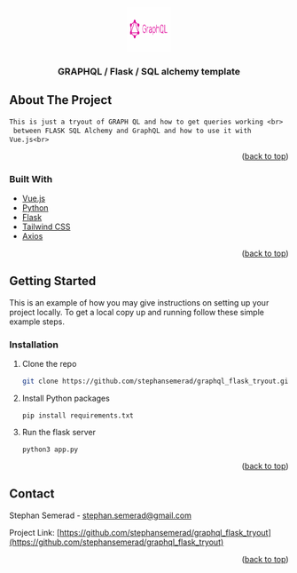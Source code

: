 <div id="top"></div>

<br />
<div align="center">
  <a href="https://github.com/stephansemerad/graphql_flask_tryout">
    <img src="app/static/graphql.png" alt="Logo" width="80" height="80">
  </a>

<h3 align="center">GRAPHQL / Flask / SQL alchemy template</h3>
</div>

<!-- ABOUT THE PROJECT -->

## About The Project

    This is just a tryout of GRAPH QL and how to get queries working <br>
     between FLASK SQL Alchemy and GraphQL and how to use it with Vue.js<br>

<p align="right">(<a href="#top">back to top</a>)</p>

### Built With

- [Vue.js](https://vuejs.org/)
- [Python](https://www.python.org/)
- [Flask](https://flask.palletsprojects.com/en/2.0.x/)
- [Tailwind CSS](https://tailwindcss.com/)
- [Axios](https://graphql.org/)

<p align="right">(<a href="#top">back to top</a>)</p>

<!-- GETTING STARTED -->

## Getting Started

This is an example of how you may give instructions on setting up your project locally.
To get a local copy up and running follow these simple example steps.

### Installation

1. Clone the repo
   ```sh
   git clone https://github.com/stephansemerad/graphql_flask_tryout.git
   ```
2. Install Python packages
   ```
   pip install requirements.txt
   ```
3. Run the flask server
   ```
   python3 app.py
   ```

<p align="right">(<a href="#top">back to top</a>)</p>

<!-- USAGE EXAMPLES -->

## Contact

Stephan Semerad - stephan.semerad@gmail.com

Project Link: [https://github.com/stephansemerad/graphql_flask_tryout](https://github.com/stephansemerad/graphql_flask_tryout)

<p align="right">(<a href="#top">back to top</a>)</p>

